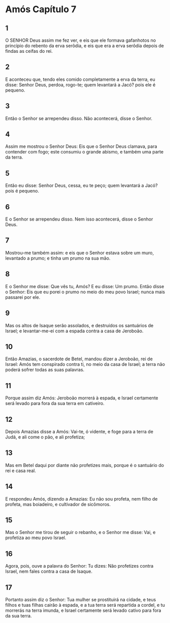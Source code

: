 # Amós Capítulo 7

## 1
O SENHOR Deus assim me fez ver, e eis que ele formava gafanhotos no princípio do rebento da erva serôdia, e eis que era a erva serôdia depois de findas as ceifas do rei.

## 2
E aconteceu que, tendo eles comido completamente a erva da terra, eu disse: Senhor Deus, perdoa, rogo-te; quem levantará a Jacó? pois ele é pequeno.

## 3
Então o Senhor se arrependeu disso. Não acontecerá, disse o Senhor.

## 4
Assim me mostrou o Senhor Deus: Eis que o Senhor Deus clamava, para contender com fogo; este consumiu o grande abismo, e também uma parte da terra.

## 5
Então eu disse: Senhor Deus, cessa, eu te peço; quem levantará a Jacó? pois é pequeno.

## 6
E o Senhor se arrependeu disso. Nem isso acontecerá, disse o Senhor Deus.

## 7
Mostrou-me também assim: e eis que o Senhor estava sobre um muro, levantado a prumo; e tinha um prumo na sua mão.

## 8
E o Senhor me disse: Que vês tu, Amós? E eu disse: Um prumo. Então disse o Senhor: Eis que eu porei o prumo no meio do meu povo Israel; nunca mais passarei por ele.

## 9
Mas os altos de Isaque serão assolados, e destruídos os santuários de Israel; e levantar-me-ei com a espada contra a casa de Jeroboão.

## 10
Então Amazias, o sacerdote de Betel, mandou dizer a Jeroboão, rei de Israel: Amós tem conspirado contra ti, no meio da casa de Israel; a terra não poderá sofrer todas as suas palavras.

## 11
Porque assim diz Amós: Jeroboão morrerá à espada, e Israel certamente será levado para fora da sua terra em cativeiro.

## 12
Depois Amazias disse a Amós: Vai-te, ó vidente, e foge para a terra de Judá, e ali come o pão, e ali profetiza;

## 13
Mas em Betel daqui por diante não profetizes mais, porque é o santuário do rei e casa real.

## 14
E respondeu Amós, dizendo a Amazias: Eu não sou profeta, nem filho de profeta, mas boiadeiro, e cultivador de sicômoros.

## 15
Mas o Senhor me tirou de seguir o rebanho, e o Senhor me disse: Vai, e profetiza ao meu povo Israel.

## 16
Agora, pois, ouve a palavra do Senhor: Tu dizes: Não profetizes contra Israel, nem fales contra a casa de Isaque.

## 17
Portanto assim diz o Senhor: Tua mulher se prostituirá na cidade, e teus filhos e tuas filhas cairão à espada, e a tua terra será repartida a cordel, e tu morrerás na terra imunda, e Israel certamente será levado cativo para fora da sua terra.

